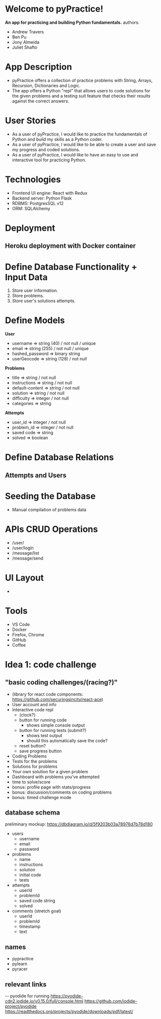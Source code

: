# Welcome to pyPractice!
**An app for practicing and building Python fundamentals.**
authors:
- Andrew Travers
- Ben Pu
- Jony Almeida
- Juliet Shafto
# App Description
-   pyPractice offers a collection of practice problems with String, Arrays, Recursion, Dictionaries and Logic.
-   The app offers a Python "repl" that allows users to code solutions for the given problems and a testing suit feature that checks their results against the correct answers.
# User Stories
-   As a user of pyPractice, I would like to practice the fundamentals of Python and build my skills as a Python coder.
-   As a user of pyPractice, I would like to be able to create a user and save my progress and coded solutions.
-   As a user of pyPractice, I would like to have an easy to use and interactive tool for practicing Python.
# Technologies
-   Frontend UI engine: React with Redux
-   Backend server: Python Flask
-   RDBMS: PostgresSQL v12
-   ORM: SQLAlchemy 
# Deployment
## Heroku deployment with Docker container
# Define Database Functionality + Input Data
1.  Store user information.
2.  Store problems.
3.  Store user's solutions attempts.
# Define Models
**User**
-   username => string (40) / not null / unique
-   email => string (255) / not null / unique
-   hashed_password => binary string
-   userGeocode => string (128) / not null

**Problems**
-   title => string / not null
-   instructions => string / not null  
-   default-content => string / not null
-   solution => string / not null
-   difficulty => integer / not null
-   categories => string

**Attempts**
-   user_id => integer / not null
-   problem_id => integer / not null
-   saved code => string
-   solved => boolean

# Define Database Relations
## Attempts and Users
	 
# Seeding the Database
-   Manual compilation of problems data

# APIs CRUD Operations
- /user/
- /user/login
- /message/list
- /message/send
# UI Layout
-
# Tools
-   VS Code
-   Docker
-   Firefox, Chrome
-   GitHub
-   Coffee


# Idea 1: code challenge
## "basic coding challenges/(racing?)"
- (library for react code components: https://github.com/securingsincity/react-ace)
- User account and info
- Interactive code repl
  - (clock?)
  - button for running code
    - shows simple console output
  - button for running tests (submit?)
    - shows test output
    - should this automatically save the code?
  - reset button?
  - save progress button
- Coding Problems
- Tests for the problems
- Solutions for problems
- Your own solution for a given problem
- Dashboard with problems you’ve attempted
- time to solve/score
- bonus: profile page with stats/progress
- bonus: discussion/comments on coding problems
- bonus: timed challenge mode

## database schema
preliminary mockup:
https://dbdiagram.io/d/5f9203b03a78976d7b78d180

- users
  - username
  - email
  - password
- problems
  - name
  - instructions
  - solution
  - initial code
  - tests
- attempts
  - userId
  - problemId
  - saved code string
  - solved
- comments (stretch goal)
  - userId
  - problemId
  - timestamp
  - text

## names
- pypractice
- pylearn
- pyracer


## relevant links
-- pyodide for running
https://pyodide-cdn2.iodide.io/v0.15.0/full/console.html
https://github.com/iodide-project/pyodide
https://readthedocs.org/projects/pyodide/downloads/pdf/latest/

